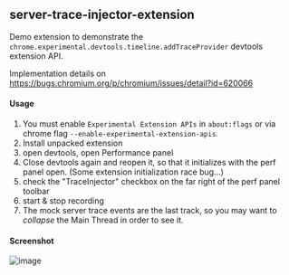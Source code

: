 
## server-trace-injector-extension

Demo extension to demonstrate the `chrome.experimental.devtools.timeline.addTraceProvider` devtools extension API.

Implementation details on https://bugs.chromium.org/p/chromium/issues/detail?id=620066

#### Usage

1. You must enable `Experimental Extension APIs` in `about:flags` or via chrome flag `--enable-experimental-extension-apis`.
1. Install unpacked extension
1. open devtools, open Performance panel
1. Close devtools again and reopen it, so that it initializes with the perf panel open. (Some extension initialization race bug...)
1. check the "TraceInjector" checkbox on the far right of the perf panel toolbar
1. start & stop recording
1. The mock server trace events are the last track, so you may want to _collapse_ the Main Thread in order to see it.

#### Screenshot

![image](https://user-images.githubusercontent.com/39191/38119828-81466320-3379-11e8-9531-7bff8fe250a3.png)
